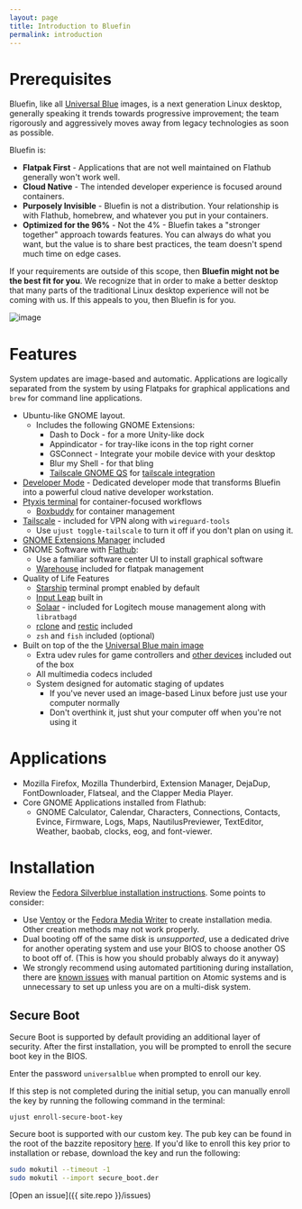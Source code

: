 ```yaml
---
layout: page
title: Introduction to Bluefin
permalink: introduction
---
```


# Prerequisites

Bluefin, like all [Universal Blue](https://universal-blue.org) images, is a next generation Linux desktop, generally speaking it trends towards progressive improvement; the team rigorously and aggressively moves away from legacy technologies as soon as possible.

Bluefin is:

- **Flatpak First** - Applications that are not well maintained on Flathub generally won't work well.
- **Cloud Native** - The intended developer experience is focused around containers.
- **Purposely Invisible** - Bluefin is not a distribution. Your relationship is with Flathub, homebrew, and whatever you put in your containers. 
- **Optimized for the 96%** - Not the 4% - Bluefin takes a "stronger together" approach towards features. You can always do what you want, but the value is to share best practices, the team doesn't spend much time on edge cases.

If your requirements are outside of this scope, then **Bluefin might not be the best fit for you**. We recognize that in order to make a better desktop that many parts of the traditional Linux desktop experience will not be coming with us. If this appeals to you, then Bluefin is for you.

![image](https://github.com/user-attachments/assets/21208dd6-9ce5-41ba-9c21-d2bb97f7c1e8)

# Features

System updates are image-based and automatic. Applications are logically separated from the system by using Flatpaks for graphical applications and `brew` for command line applications.

- Ubuntu-like GNOME layout.
  - Includes the following GNOME Extensions:
    - Dash to Dock - for a more Unity-like dock
    - Appindicator - for tray-like icons in the top right corner
    - GSConnect - Integrate your mobile device with your desktop    
    - Blur my Shell - for that bling
    - [Tailscale GNOME QS](https://extensions.gnome.org/extension/6139/tailscale-qs/) for [tailscale integration](https://universal-blue.discourse.group/t/tailscale-vpn/290)
- [Developer Mode](bluefin-dx) - Dedicated developer mode that transforms Bluefin into a powerful cloud native developer workstation.
- [Ptyxis terminal](https://universal-blue.discourse.group/docs?topic=300) for container-focused workflows
  - [Boxbuddy](https://flathub.org/apps/io.github.dvlv.boxbuddyrs) for container management
- [Tailscale](https://tailscale.com) - included for VPN along with `wireguard-tools`
     - Use `ujust toggle-tailscale` to turn it off if you don't plan on using it.
- [GNOME Extensions Manager](https://flathub.org/apps/com.mattjakeman.ExtensionManager) included
- GNOME Software with [Flathub](https://flathub.org):
  - Use a familiar software center UI to install graphical software
  - [Warehouse](https://flathub.org/apps/io.github.flattool.Warehouse) included for flatpak management
- Quality of Life Features
  - [Starship](https://starship.rs) terminal prompt enabled by default
  - [Input Leap](https://github.com/input-leap/input-leap) built in
  - [Solaar](https://github.com/pwr-Solaar/Solaar) - included for Logitech mouse 
management along with `libratbagd`
  - [rclone](https://rclone.org/) and [restic](https://restic.net/) included
  - `zsh` and `fish` included (optional) 
- Built on top of the the [Universal Blue main image](https://github.com/ublue-os/main)
  - Extra udev rules for game controllers and [other devices](https://github.com/ublue-os/config) included out of the box
  - All multimedia codecs included
  - System designed for automatic staging of updates
    - If you've never used an image-based Linux before just use your computer normally
    - Don't overthink it, just shut your computer off when you're not using it

# Applications

- Mozilla Firefox, Mozilla Thunderbird, Extension Manager, DejaDup, FontDownloader, Flatseal, and the Clapper Media Player.
- Core GNOME Applications installed from Flathub:
  - GNOME Calculator, Calendar, Characters, Connections, Contacts, Evince, Firmware, Logs, Maps, NautilusPreviewer, TextEditor, Weather, baobab, clocks, eog, and font-viewer.

# Installation

Review the [Fedora Silverblue installation instructions](https://docs.fedoraproject.org/en-US/fedora-silverblue/installation/). Some points to consider:

- Use [Ventoy](https://www.ventoy.net/en/index.html) or the [Fedora Media Writer](https://flathub.org/apps/org.fedoraproject.MediaWriter) to create installation media. Other creation methods may not work properly.
- Dual booting off of the same disk is *unsupported*, use a dedicated drive for another operating system and use your BIOS to choose another OS to boot off of. (This is how you should probably always do it anyway)
- We strongly recommend using automated partitioning during installation, there are [known issues](https://docs.fedoraproject.org/en-US/fedora-silverblue/installation/) with manual partition on Atomic systems and is unnecessary to set up unless you are on a multi-disk system. 

## Secure Boot

Secure Boot is supported by default providing an additional layer of security. After the first installation, you will be prompted to enroll the secure boot key in the BIOS.

Enter the password `universalblue` when prompted to enroll our key.

If this step is not completed during the initial setup, you can manually enroll the key by running the following command in the terminal:

    ujust enroll-secure-boot-key

Secure boot is supported with our custom key. The pub key can be found in the root of the bazzite repository [here](https://github.com/ublue-os/bazzite/blob/main/secure_boot.der). If you'd like to enroll this key prior to installation or rebase, download the key and run the following:

```bash
sudo mokutil --timeout -1
sudo mokutil --import secure_boot.der
```

[Open an issue]({{ site.repo }}/issues)
